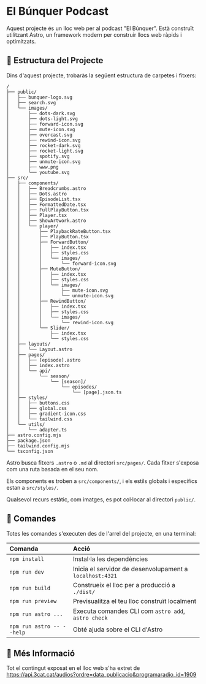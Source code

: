 # El Búnquer Podcast

Aquest projecte és un lloc web per al podcast "El Búnquer". Està construït utilitzant Astro, un framework modern per construir llocs web ràpids i optimitzats.

## 🚀 Estructura del Projecte

Dins d'aquest projecte, trobaràs la següent estructura de carpetes i fitxers:

```text
/
├── public/
│   ├── bunquer-logo.svg
│   ├── search.svg
│   └── images/
│       ├── dots-dark.svg
│       ├── dots-light.svg
│       ├── forward-icon.svg
│       ├── mute-icon.svg
│       ├── overcast.svg
│       ├── rewind-icon.svg
│       ├── rocket-dark.svg
│       ├── rocket-light.svg
│       ├── spotify.svg
│       ├── unmute-icon.svg
│       ├── www.png
│       └── youtube.svg
├── src/
│   ├── components/
│   │   ├── Breadcrumbs.astro
│   │   ├── Dots.astro
│   │   ├── EpisodeList.tsx
│   │   ├── FormattedDate.tsx
│   │   ├── FullPlayButton.tsx
│   │   ├── Player.tsx
│   │   ├── ShowArtwork.astro
│   │   └── player/
│   │       ├── PlaybackRateButton.tsx
│   │       ├── PlayButton.tsx
│   │       ├── ForwardButton/
│   │       │   ├── index.tsx
│   │       │   ├── styles.css
│   │       │   └── images/
│   │       │       └── forward-icon.svg
│   │       ├── MuteButton/
│   │       │   ├── index.tsx
│   │       │   ├── styles.css
│   │       │   └── images/
│   │       │       ├── mute-icon.svg
│   │       │       └── unmute-icon.svg
│   │       ├── RewindButton/
│   │       │   ├── index.tsx
│   │       │   ├── styles.css
│   │       │   └── images/
│   │       │       └── rewind-icon.svg
│   │       └── Slider/
│   │           ├── index.tsx
│   │           └── styles.css
│   ├── layouts/
│   │   └── Layout.astro
│   ├── pages/
│   │   ├── [episode].astro
│   │   ├── index.astro
│   │   └── api/
│   │       └── season/
│   │           └── [season]/
│   │               └── episodes/
│   │                   └── [page].json.ts
│   ├── styles/
│   │   ├── buttons.css
│   │   ├── global.css
│   │   ├── gradient-icon.css
│   │   └── tailwind.css
│   └── utils/
│       └── adapter.ts
├── astro.config.mjs
├── package.json
├── tailwind.config.mjs
└── tsconfig.json
```

Astro busca fitxers `.astro` o `.md` al directori `src/pages/`. Cada fitxer s'exposa com una ruta basada en el seu nom.

Els components es troben a `src/components/`, i els estils globals i específics estan a `src/styles/`.

Qualsevol recurs estàtic, com imatges, es pot col·locar al directori `public/`.

## 🧞 Comandes

Totes les comandes s'executen des de l'arrel del projecte, en una terminal:

| Comanda                  | Acció                                            |
| :----------------------- | :------------------------------------------------ |
| `npm install`            | Instal·la les dependències                       |
| `npm run dev`            | Inicia el servidor de desenvolupament a `localhost:4321` |
| `npm run build`          | Construeix el lloc per a producció a `./dist/`   |
| `npm run preview`        | Previsualitza el teu lloc construït localment    |
| `npm run astro ...`      | Executa comandes CLI com `astro add`, `astro check` |
| `npm run astro -- --help`| Obté ajuda sobre el CLI d'Astro                  |

## 👀 Més Informació

Tot el contingut exposat en el lloc web s'ha extret de https://api.3cat.cat/audios?ordre=data_publicacio&programaradio_id=1909
